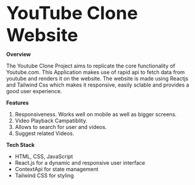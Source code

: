 <span style="font-size: 3rem">**YouTube Clone Website**</span>

**Overview**

The Youtube Clone Project aims to replicate the core functionality of Youtube.com. This Application makes use of rapid api to fetch data from youtube and renders it on the website. The website is made using Reactjs and Tailwind Css which makes it responsive, easily sclable and provides a good user experience.

**Features**
1. Responsiveness. Works well on mobile as well as bigger screens.
2. Video Playback Campatiblity.
3. Allows to search for user and videos.
4. Suggest related Videos.

**Tech Stack**
- HTML, CSS, JavaScript
- React.js for a dynamic and responsive user interface
- ContextApi for state management
- Tailwind CSS for styling
